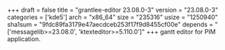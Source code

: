 +++
draft = false
title = "grantlee-editor 23.08.0-3"
version = "23.08.0-3"
categories = ['kde5']
arch = "x86_64"
size = "235316"
usize = "1250940"
sha1sum = "9fdc89fa3179e47aecdceb253f17f9d8455cf00e"
depends = "['messagelib>=23.08.0', 'ktexteditor>=5.110.0']"
+++
gantt editor for PIM application.
